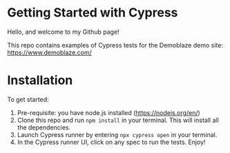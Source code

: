 # Getting Started with Cypress

Hello, and welcome to my Github page! 

This repo contains examples of Cypress tests for the Demoblaze demo site: https://www.demoblaze.com/

# Installation 
To get started:

1. Pre-requisite: you have node.js installed (https://nodejs.org/en/)
2. Clone this repo and run ```npm install``` in your terminal. This will install all the dependencies. 
3. Launch Cypress runner by entering ```npx cypress open``` in your terminal.
4. In the Cypress runner UI, click on any spec to run the tests. Enjoy!






